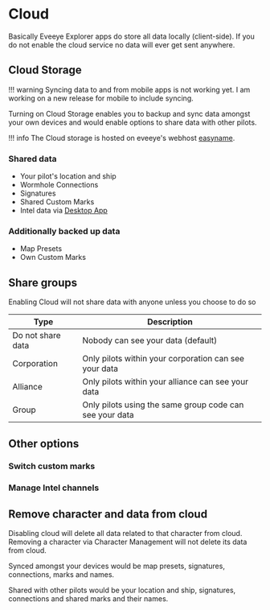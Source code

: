 # Cloud

Basically Eveeye Explorer apps do store all data locally (client-side). If you do not enable the cloud service no data will ever get sent anywhere.

## Cloud Storage
!!! warning
    Syncing data to and from mobile apps is not working yet. I am working on a new release for mobile to include syncing.

Turning on Cloud Storage enables you to backup and sync data amongst your own devices and would enable options to share data with other pilots.

!!! info
    The Cloud storage is hosted on eveeye's webhost [easyname](https://www.easyname.com/en).

### Shared data
- Your pilot's location and ship
- Wormhole Connections
- Signatures
- Shared Custom Marks
- Intel data via [Desktop App](https://eveeye.readthedocs.io/en/latest/desktop-app/)


### Additionally backed up data
 - Map Presets
 - Own Custom Marks

## Share groups
Enabling Cloud will not share data with anyone unless you choose to do so

| Type | Description |
|--|--|
| Do not share data | Nobody can see your data (default)   |
| Corporation | Only pilots within your corporation can see your data   |
| Alliance | Only pilots within your alliance can see your data |
| Group | Only pilots using the same group code can see your data |

## Other options
### Switch custom marks
### Manage Intel channels

## Remove character and data from cloud
Disabling cloud will delete all data related to that character from cloud.
Removing a character via Character Management will not delete its data from cloud.

Synced amongst your devices would be map presets, signatures, connections, marks and names.

Shared with other pilots would be your location and ship, signatures, connections and shared marks and their names.

<!--stackedit_data:
eyJoaXN0b3J5IjpbLTM0Nzg0MjkwOCwtMTQwMDcyNTg4OCwtMj
M1MTM5NjUyLDE2MDQ5NTUxNzEsLTkwMzE2OTkwMV19
-->